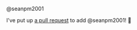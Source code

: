 @seanpm2001 

I've put up [a pull request](https://github.com/seanpm2001/SeansLifeArchive_Images_GitHub/pull/4) to add @seanpm2001! :tada:
